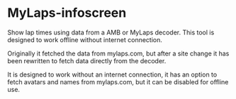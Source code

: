 # MyLaps-infoscreen
Show lap times using data from a AMB or MyLaps decoder. This tool is designed to work offline without internet connection.

Originally it fetched the data from mylaps.com, but after a site change it has been rewritten to fetch data directly from the decoder.

It is designed to work without an internet connection, it has an option to fetch avatars and names from mylaps.com, but it can be disabled for offline use. 
